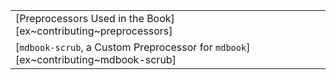 ||
|---|
| [Preprocessors Used in the Book][ex~contributing~preprocessors] |
| [`mdbook-scrub`, a Custom Preprocessor for `mdbook`][ex~contributing~mdbook-scrub] |
